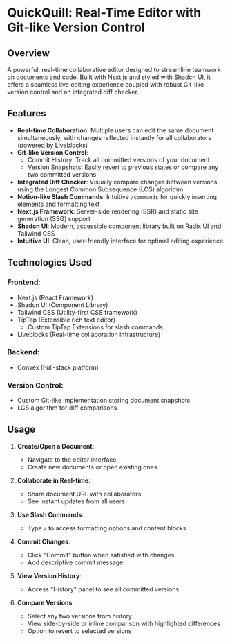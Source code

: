 # QuickQuill: Real-Time Editor with Git-like Version Control

## Overview
A powerful, real-time collaborative editor designed to streamline teamwork on documents and code. Built with Next.js and styled with Shadcn UI, it offers a seamless live editing experience coupled with robust Git-like version control and an integrated diff checker.

## Features
- **Real-time Collaboration**: Multiple users can edit the same document simultaneously, with changes reflected instantly for all collaborators (powered by Liveblocks)
- **Git-like Version Control**:
  - Commit History: Track all committed versions of your document
  - Version Snapshots: Easily revert to previous states or compare any two committed versions
- **Integrated Diff Checker**: Visually compare changes between versions using the Longest Common Subsequence (LCS) algorithm
- **Notion-like Slash Commands**: Intuitive `/commands` for quickly inserting elements and formatting text
- **Next.js Framework**: Server-side rendering (SSR) and static site generation (SSG) support
- **Shadcn UI**: Modern, accessible component library built on Radix UI and Tailwind CSS
- **Intuitive UI**: Clean, user-friendly interface for optimal editing experience

## Technologies Used
### Frontend:
- Next.js (React Framework)
- Shadcn UI (Component Library)
- Tailwind CSS (Utility-first CSS framework)
- TipTap (Extensible rich text editor)
  - Custom TipTap Extensions for slash commands
- Liveblocks (Real-time collaboration infrastructure)

### Backend:
- Convex (Full-stack platform)

### Version Control:
- Custom Git-like implementation storing document snapshots
- LCS algorithm for diff comparisons

## Usage
1. **Create/Open a Document**:
   - Navigate to the editor interface
   - Create new documents or open existing ones

2. **Collaborate in Real-time**:
   - Share document URL with collaborators
   - See instant updates from all users

3. **Use Slash Commands**:
   - Type `/` to access formatting options and content blocks

4. **Commit Changes**:
   - Click "Commit" button when satisfied with changes
   - Add descriptive commit message

5. **View Version History**:
   - Access "History" panel to see all committed versions

6. **Compare Versions**:
   - Select any two versions from history
   - View side-by-side or inline comparison with highlighted differences
   - Option to revert to selected versions
